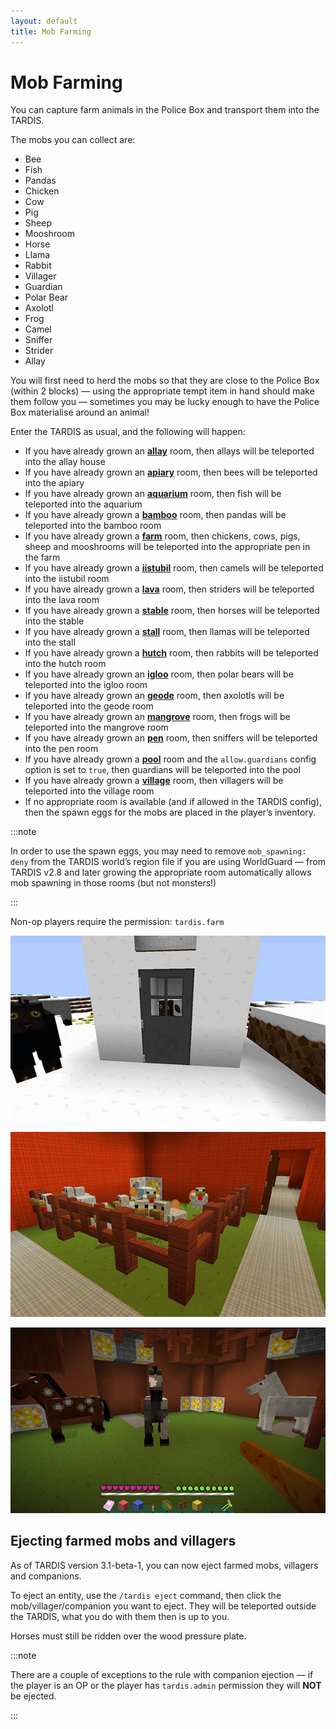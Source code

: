 ```yaml
---
layout: default
title: Mob Farming
---
```


# Mob Farming

You can capture farm animals in the Police Box and transport them into the TARDIS.

The mobs you can collect are:

- Bee
- Fish
- Pandas
- Chicken
- Cow
- Pig
- Sheep
- Mooshroom
- Horse
- Llama
- Rabbit
- Villager
- Guardian
- Polar Bear
- Axolotl
- Frog
- Camel
- Sniffer
- Strider
- Allay

You will first need to herd the mobs so that they are close to the Police Box (within 2 blocks) — using the appropriate tempt item in
hand should make them follow you — sometimes you may be lucky enough to have the Police Box materialise around an
animal!

Enter the TARDIS as usual, and the following will happen:

- If you have already grown an [**allay**](/rooms/gallery#Allay) room, then allays will be teleported into the allay house
- If you have already grown an [**apiary**](/rooms/gallery#Apiary) room, then bees will be teleported into the apiary
- If you have already grown an [**aquarium**](/rooms/gallery#Aquarium) room, then fish will be teleported into the aquarium
- If you have already grown a [**bamboo**](/rooms/gallery#Bamboo) room, then pandas will be teleported into the bamboo room
- If you have already grown a [**farm**](/rooms/gallery#Farm) room, then chickens, cows, pigs, sheep and mooshrooms will be teleported 
  into the appropriate pen in the farm
- If you have already grown a [**iistubil**](/rooms/gallery#Iistubil) room, then camels will be teleported into the iistubil room
- If you have already grown a [**lava**](/rooms/gallery#Lava) room, then striders will be teleported into the lava room
- If you have already grown a [**stable**](/rooms/gallery#Stable) room, then horses will be teleported into the stable
- If you have already grown a [**stall**](/rooms/gallery#Stall) room, then llamas will be teleported into the stall
- If you have already grown a [**hutch**](/rooms/gallery#Hutch) room, then rabbits will be teleported into the hutch room
- If you have already grown an [**igloo**](/rooms/gallery#Igloo) room, then polar bears will be teleported into the igloo room
- If you have already grown an [**geode**](/rooms/gallery#Geode) room, then axolotls will be teleported into the geode room
- If you have already grown an [**mangrove**](/rooms/gallery#Mangrove) room, then frogs will be teleported into the mangrove room
- If you have already grown an [**pen**](/rooms/gallery#Pen) room, then sniffers will be teleported into the pen room
- If you have already grown a [**pool**](/rooms/gallery#Pool) room and the `allow.guardians` config option is set to `true`, then guardians
  will be teleported into the pool
- If you have already grown a [**village**](/rooms/gallery#Village) room, then villagers will be teleported into the village room
- If no appropriate room is available (and if allowed in the TARDIS config), then the spawn eggs for the mobs are placed
  in the player’s inventory.
  
:::note
  
In order to use the spawn eggs, you may need to remove `mob_spawning: deny` from 
the TARDIS world’s region file if you are using WorldGuard — from TARDIS v2.8 and later growing the appropriate room
automatically allows mob spawning in those rooms (but not monsters!)
  
:::

Non-op players require the permission: `tardis.farm`

![Sheep in TARDIS](/images/docs/sheeptardis1.jpg)

![Chicken pen](/images/docs/chickenpen.jpg)

![Horses in TARDIS](/images/docs/horsesinstable.jpg)

## Ejecting farmed mobs and villagers

As of TARDIS version 3.1-beta-1, you can now eject farmed mobs, villagers and companions.

To eject an entity, use the `/tardis eject` command, then click the mob/villager/companion you want to eject. They will
be teleported outside the TARDIS, what you do with them then is up to you.

Horses must still be ridden over the wood pressure plate.

:::note

There are a couple of exceptions to the rule with companion ejection — if the player is an OP or the player
has `tardis.admin` permission they will **NOT** be ejected.

:::
